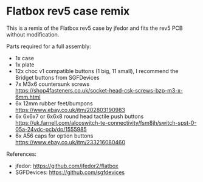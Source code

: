 # Flatbox rev5 case remix
This is a remix of the Flatbox rev5 case by jfedor and fits the rev5 PCB without modification.

Parts required for a full assembly:
- 1x case
- 1x plate
- 12x choc v1 compatible buttons (1 big, 11 small), I recommend the Bridget buttons from SGFDevices
- 7x M3x6 countersunk screws<br>
  https://shop4fasteners.co.uk/socket-head-csk-screws-bzp-m3-x-6mm.html
- 6x 12mm rubber feet/bumpons<br>
  https://www.ebay.co.uk/itm/202803190983
- 6x 6x6x7 or 6x6x8 round head tactile push buttons<br>
  https://uk.farnell.com/alcoswitch-te-connectivity/fsm8jh/switch-spst-0-05a-24vdc-pcb/dp/1555985
- 6x A56 caps for option buttons<br>
  https://www.ebay.co.uk/itm/233216080460

References:
- jfedor: https://github.com/jfedor2/flatbox
- SGFDevices: https://github.com/sgfdevices
